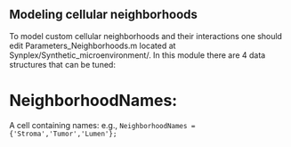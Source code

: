 ## Modeling cellular neighborhoods

To model custom cellular neighborhoods and their interactions one should edit Parameters_Neighborhoods.m located at Synplex/Synthetic_microenvironment/. In this module there are 4 data structures that can be tuned:

# NeighborhoodNames:
A cell containing names: e.g., 
`
NeighborhoodNames = {'Stroma','Tumor','Lumen'};
`
